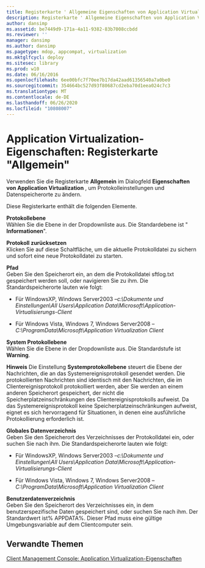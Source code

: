 ```yaml
---
title: Registerkarte ' Allgemeine Eigenschaften von Application Virtualization '
description: Registerkarte ' Allgemeine Eigenschaften von Application Virtualization '
author: dansimp
ms.assetid: be7449d9-171a-4a11-9382-83b7008ccbdd
ms.reviewer: ''
manager: dansimp
ms.author: dansimp
ms.pagetype: mdop, appcompat, virtualization
ms.mktglfcycl: deploy
ms.sitesec: library
ms.prod: w10
ms.date: 06/16/2016
ms.openlocfilehash: 6ee00bfc7f70ee7b17da42aad61356540a7a0be0
ms.sourcegitcommit: 354664bc527d93f80687cd2eba70d1eea024c7c3
ms.translationtype: MT
ms.contentlocale: de-DE
ms.lasthandoff: 06/26/2020
ms.locfileid: "10808007"
---
```

# Application Virtualization-Eigenschaften: Registerkarte "Allgemein"


Verwenden Sie die Registerkarte **Allgemein** im Dialogfeld **Eigenschaften von Application Virtualization** , um Protokolleinstellungen und Datenspeicherorte zu ändern.

Diese Registerkarte enthält die folgenden Elemente.

<a href="" id="log-level"></a>**Protokollebene**  
Wählen Sie die Ebene in der Dropdownliste aus. Die Standardebene ist " **Informationen**".

<a href="" id="reset-log"></a>**Protokoll zurücksetzen**  
Klicken Sie auf diese Schaltfläche, um die aktuelle Protokolldatei zu sichern und sofort eine neue Protokolldatei zu starten.

<a href="" id="location"></a>**Pfad**  
Geben Sie den Speicherort ein, an dem die Protokolldatei sftlog.txt gespeichert werden soll, oder navigieren Sie zu ihm. Die Standardspeicherorte lauten wie folgt:

-   Für WindowsXP, Windows Server2003 –*c:\\Dokumente und Einstellungen\\All Users\\Application Data\\Microsoft\\Application-Virtualisierungs-Client*

-   Für Windows Vista, Windows 7, Windows Server2008 –*C:\\ProgramData\\Microsoft\\Application Virtualization Client*

<a href="" id="system-log-level"></a>**System Protokollebene**  
Wählen Sie die Ebene in der Dropdownliste aus. Die Standardstufe ist **Warning**.

**Hinweis**  Die Einstellung **Systemprotokollebene** steuert die Ebene der Nachrichten, die an das Systemereignisprotokoll gesendet werden. Die protokollierten Nachrichten sind identisch mit den Nachrichten, die im Clientereignisprotokoll protokolliert werden, aber Sie werden an einem anderen Speicherort gespeichert, der nicht die Speicherplatzeinschränkungen des Clientereignisprotokolls aufweist. Da das Systemereignisprotokoll keine Speicherplatzeinschränkungen aufweist, eignet es sich hervorragend für Situationen, in denen eine ausführliche Protokollierung erforderlich ist.

 

<a href="" id="global-data-directory"></a>**Globales Datenverzeichnis**  
Geben Sie den Speicherort des Verzeichnisses der Protokolldatei ein, oder suchen Sie nach ihm. Die Standardspeicherorte lauten wie folgt:

-   Für WindowsXP, Windows Server2003 –*c:\\Dokumente und Einstellungen\\All Users\\Application Data\\Microsoft\\Application-Virtualisierungs-Client*

-   Für Windows Vista, Windows 7, Windows Server2008 –*C:\\ProgramData\\Microsoft\\Application Virtualization Client*

<a href="" id="user-data-directory"></a>**Benutzerdatenverzeichnis**  
Geben Sie den Speicherort des Verzeichnisses ein, in dem benutzerspezifische Daten gespeichert sind, oder suchen Sie nach ihm. Der Standardwert ist% APPDATA%. Dieser Pfad muss eine gültige Umgebungsvariable auf dem Clientcomputer sein.

## Verwandte Themen


[Client Management Console: Application Virtualization-Eigenschaften](client-management-console-application-virtualization-properties.md)

 

 





